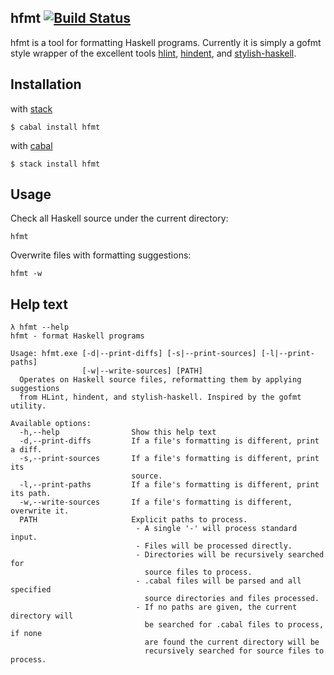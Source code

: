 ## hfmt [![Build Status](https://travis-ci.org/danstiner/hfmt.svg?branch=master)](https://travis-ci.org/danstiner/hfmt)

hfmt is a tool for formatting Haskell programs. Currently it is simply a gofmt style wrapper of the excellent tools [hlint](https://github.com/ndmitchell/hlint/blob/master/README.md), [hindent](https://github.com/chrisdone/hindent#readme), and [stylish-haskell](https://github.com/jaspervdj/stylish-haskell#readme).


## Installation

with [stack](https://www.haskellstack.org/)

    $ cabal install hfmt

with [cabal](https://www.haskell.org/haskellwiki/Cabal/How_to_install_a_Cabal_package)

    $ stack install hfmt

## Usage

Check all Haskell source under the current directory:

    hfmt

Overwrite files with formatting suggestions:

    hfmt -w

## Help text

    λ hfmt --help
    hfmt - format Haskell programs

    Usage: hfmt.exe [-d|--print-diffs] [-s|--print-sources] [-l|--print-paths]
                    [-w|--write-sources] [PATH]
      Operates on Haskell source files, reformatting them by applying suggestions
      from HLint, hindent, and stylish-haskell. Inspired by the gofmt utility.

    Available options:
      -h,--help                Show this help text
      -d,--print-diffs         If a file's formatting is different, print a diff.
      -s,--print-sources       If a file's formatting is different, print its
                               source.
      -l,--print-paths         If a file's formatting is different, print its path.
      -w,--write-sources       If a file's formatting is different, overwrite it.
      PATH                     Explicit paths to process.
                                - A single '-' will process standard input.
                                - Files will be processed directly.
                                - Directories will be recursively searched for
                                  source files to process.
                                - .cabal files will be parsed and all specified
                                  source directories and files processed.
                                - If no paths are given, the current directory will
                                  be searched for .cabal files to process, if none
                                  are found the current directory will be
                                  recursively searched for source files to process.